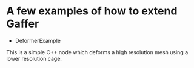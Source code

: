 # A few examples of how to extend Gaffer

* DeformerExample

This is a simple C++ node which deforms a high resolution mesh using a lower resolution cage.


